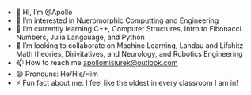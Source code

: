 - 👋 Hi, I’m @Apollo
- 👀 I’m interested in Nueromorphic Computting and Engineering
- 🌱 I’m currently learning C++, Computer Structures, Intro to Fibonacci Numbers, Julia Langauage, and Python
- 💞️ I’m looking to collaborate on Machine Learning, Landau and Lifshitz Math theories, Dirivitatives, and Neurology, and Robotics Engineering
- 📫 How to reach me apollomisiurek@outlook.com
- 😄 Pronouns: He/His/Him
- ⚡ Fun fact about me: I feel like the oldest in every classroom I am in!

<!---
Apollo-kai/Apollo-kai is a ✨ special ✨ repository because its `README.md` (this file) appears on your GitHub profile.
You can click the Preview link to take a look at your changes.
--->
